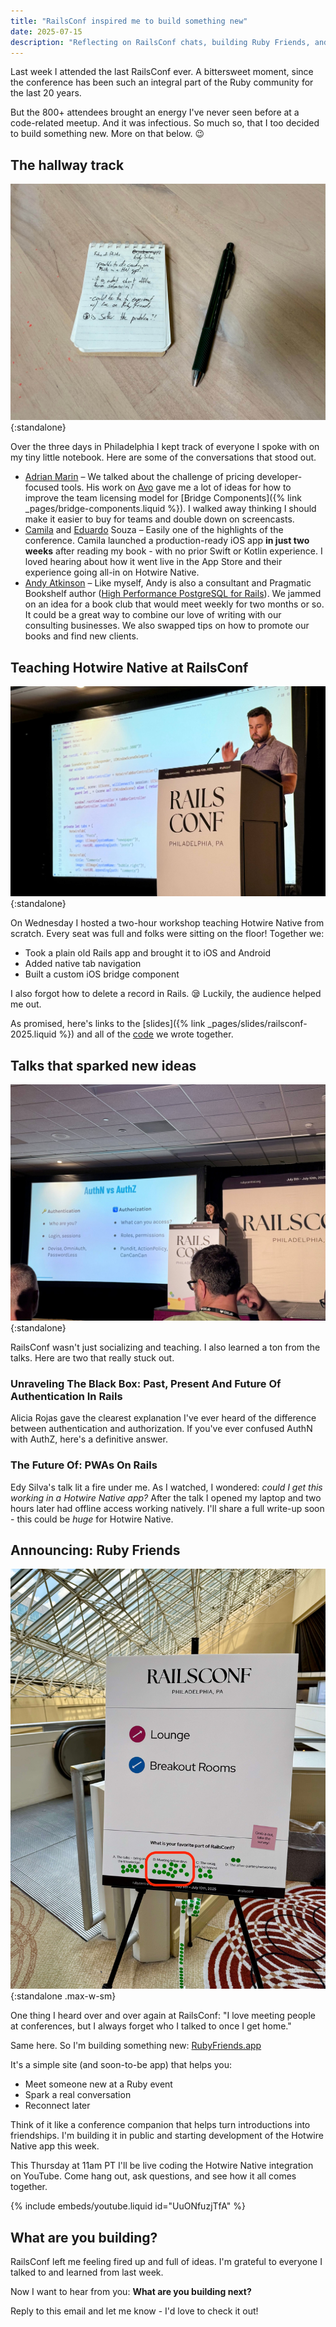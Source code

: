 ```yaml
---
title: "RailsConf inspired me to build something new"
date: 2025-07-15
description: "Reflecting on RailsConf chats, building Ruby Friends, and learning new things in the Ruby community!"
---
```


Last week I attended the last RailsConf ever. A bittersweet moment, since the conference has been such an integral part of the Ruby community for the last 20 years.

But the 800+ attendees brought an energy I've never seen before at a code-related meetup. And it was infectious. So much so, that I too decided to build something new. More on that below. 😉

## The hallway track

![Small notebook, big ideas](/assets/images/inspired-by-railsconf/tiny-notebook.jpeg){:standalone}

Over the three days in Philadelphia I kept track of everyone I spoke with on my tiny little notebook. Here are some of the conversations that stood out.

- [Adrian Marin](https://adrianthedev.com) – We talked about the challenge of pricing developer-focused tools. His work on [Avo](https://avohq.io) gave me a lot of ideas for how to improve the team licensing model for [Bridge Components]({% link _pages/bridge-components.liquid %}). I walked away thinking I should make it easier to buy for teams and double down on screencasts.
- [Camila](https://www.linkedin.com/in/camilacsouza/) and [Eduardo](https://www.linkedin.com/in/eduardogsouza/) Souza – Easily one of the highlights of the conference. Camila launched a production-ready iOS app **in just two weeks** after reading my book - with no prior Swift or Kotlin experience. I loved hearing about how it went live in the App Store and their experience going all-in on Hotwire Native.
- [Andy Atkinson](https://andyatkinson.com) – Like myself, Andy is also a consultant and Pragmatic Bookshelf author ([High Performance PostgreSQL for Rails](https://andyatkinson.com/pgrailsbook)). We jammed on an idea for a book club that would meet weekly for two months or so. It could be a great way to combine our love of writing with our consulting businesses. We also swapped tips on how to promote our books and find new clients.

## Teaching Hotwire Native at RailsConf

![Joe Masilotti presents at RailsConf 2025](/assets/images/inspired-by-railsconf/workshop.jpeg){:standalone}

On Wednesday I hosted a two-hour workshop teaching Hotwire Native from scratch. Every seat was full and folks were sitting on the floor! Together we:

- Took a plain old Rails app and brought it to iOS and Android
- Added native tab navigation
- Built a custom iOS bridge component

I also forgot how to delete a record in Rails. 😪 Luckily, the audience helped me out.

As promised, here's links to the [slides]({% link _pages/slides/railsconf-2025.liquid %}) and all of the [code](https://github.com/joemasilotti/railsconf-2025-code) we wrote together.

## Talks that sparked new ideas

![AuthN vs. AuthZ slide from Alicia Rojas talk at RailsConf 2025](/assets/images/inspired-by-railsconf/authn-vs-authz.jpeg){:standalone}

RailsConf wasn't just socializing and teaching. I also learned a ton from the talks. Here are two that really stuck out.

### Unraveling The Black Box: Past, Present And Future Of Authentication In Rails
    
Alicia Rojas gave the clearest explanation I've ever heard of the difference between authentication and authorization. If you've ever confused AuthN with AuthZ, here's a definitive answer.
    
### The Future Of: PWAs On Rails
    
Edy Silva's talk lit a fire under me. As I watched, I wondered: *could I get this working in a Hotwire Native app?* After the talk I opened my laptop and two hours later had offline access working natively. I'll share a full write-up soon - this could be *huge* for Hotwire Native.

## Announcing: Ruby Friends

![What is your favorite part of RailsConf?](/assets/images/inspired-by-railsconf/favorite-part-of-railsconf.jpeg){:standalone .max-w-sm}

One thing I heard over and over again at RailsConf: "I love meeting people at conferences, but I always forget who I talked to once I get home."

Same here. So I'm building something new: [RubyFriends.app](https://rubyfriends.app)

It's a simple site (and soon-to-be app) that helps you:

- Meet someone new at a Ruby event
- Spark a real conversation
- Reconnect later

Think of it like a conference companion that helps turn introductions into friendships. I'm building it in public and starting development of the Hotwire Native app this week.

This Thursday at 11am PT I'll be live coding the Hotwire Native integration on YouTube. Come hang out, ask questions, and see how it all comes together.

{% include embeds/youtube.liquid id="UuONfuzjTfA" %}

## What are you building?

RailsConf left me feeling fired up and full of ideas. I'm grateful to everyone I talked to and learned from last week.

Now I want to hear from you: **What are you building next?**

Reply to this email and let me know - I'd love to check it out!
